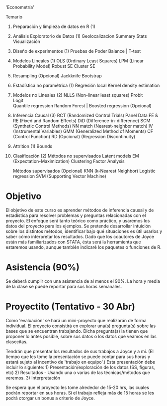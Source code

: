 'Econometría'


Temario

1. Preparación y limpieza de datos en R  (1)

2. Análisis Exploratorio de Datos (1)
	Geolocalizacion
	Summary Stats
	Visualización
	
3. Diseño de experimentos  (1)
	Pruebas de Poder 
	Balance | T-test 

4. Modelos Lineales (1)
	OLS  (Ordinary Least Squares)
	LPM	 (Linear Probability Model)
		Robust SE 
		Cluster SE 

5. Resampling (Opcional) 
	Jackknife
	Bootstrap 
	
6. Estadística no paramétrica (1)
	Regresión local
	Kernel density estimation

7. Modelos no Lineales (2)
	NLLS (Non-linear least squares)
	Probit  
	Logit  
	Quantile regression 
	Random Forest | Boosted regression  (Opcional)

8. Inferencia Causal (3)
	RCT (Randomized Control Trials)
	Panel Data 
		FE & RE (Fixed and Random Effects)
	DiD (Difference-in-difference)
		SCM (Synthetic Control Methods)
	NN match (Nearest-neighbor match)
	IV (Instrumental Variables)
		GMM (Generalized Method of Moments)
		CF (Control Function)
	RD (Opcional) (Regression Discontinuity)
	
9. Attrition (1)
	Bounds

10. Clasificación  (2)
	Métodos no supervisados
		Latent models 
		EM (Expectation-Maximization)
		Clustering
		Factor Analysis

	Métodos supervisados (Opcional)
		KNN (k-Nearest Neighbor)
		Logistic regression
		SVM (Supporting Vector Machine)


# Objetivo
El objetivo de este curso es aprender métodos de inferencia causal y de estadística para resolver problemas y preguntas relacionadas con el proyecto. El enfoque será tanto teórico como práctico, y usaremos los datos del proyecto para los ejemplos. Se pretende desarrollar intuición sobre los distintos métodos, identificar bajo qué situaciones es útil usarlos y saber cómo interpretar los resultados. Dado que los coautores de Joyce están más familiarizados con STATA, ésta será la herramienta que estaremos usando, aunque también indicaré los paquetes o funciones de R. 


# Asistencia (90%)
Se deberá cumplir con una asistencia de al menos el 90%. La hora y media de la clase se puede reportar para sus horas semanales. 


# Proyectito (Tentativo - 30 Abr)
Como 'evaluación' se hará un mini-proyecto que realizarán de forma individual. El proyecto consistirá en explorar una(s) pregunta(s) sobre las bases que se encuentran trabajando.  Dicha pregunta(s) la tienen que proponer lo antes posible, sobre sus datos o los datos que veamos en las clasecitas. 

Tendrán que presentar los resultados de sus trabajos a Joyce y a mí. (El tiempo que les tome la presentación se puede contar para sus horas y estará sujeto al incentivo de 'trabajo en equipo'.) Esta presentación debe incluir lo siguiente:
	1) Presentación/exploración de los datos (SS, figuras, etc)
	2) Resultados - Usando una o varias de las técnicas/métodos que veremos.
	3) Interpretación

Se espera que el proyecto les tome alrededor de 15-20 hrs, las cuales podrán reportar en sus horas. Si el trabajo refleja más de 15 horas se les podrá otorgar un bonus a criterio de Joyce.	



